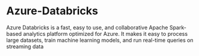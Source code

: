 # Azure-Databricks
 Azure Databricks is a fast, easy to use, and collaborative Apache Spark-based analytics platform optimized for Azure. It makes it  easy to process large datasets, train machine learning models, and run real-time queries on streaming data
